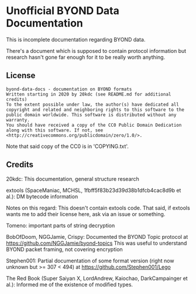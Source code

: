 # Unofficial BYOND Data Documentation

This is incomplete documentation regarding BYOND data.

There's a document which is supposed to contain protocol information but research hasn't gone far enough for it to be really worth anything.

## License

    byond-data-docs - documentation on BYOND formats
    Written starting in 2020 by 20kdc (see README.md for additional credits)
    To the extent possible under law, the author(s) have dedicated all copyright and related and neighboring rights to this software to the public domain worldwide. This software is distributed without any warranty.
    You should have received a copy of the CC0 Public Domain Dedication along with this software. If not, see <http://creativecommons.org/publicdomain/zero/1.0/>.

Note that said copy of the CC0 is in 'COPYING.txt'.

## Credits

20kdc: This documentation, general structure research

extools (SpaceManiac, MCHSL, 1fbff5f83b23d39d38b1dfcb4cac8d9b et al.): DM bytecode information

Notes on this regard: This doesn't contain extools code.
That said, if extools wants me to add their license here, ask via an issue or something.

Tomeno: important parts of string decryption

BobOfDoom, NGGJamie, Crispy: Documented the BYOND Topic protocol at https://github.com/NGGJamie/byond-topics
This was useful to understand BYOND packet framing, not covering encryption

Stephen001: Partial documentation of some format version (right now unknown but >= 307 < 494) at https://github.com/Stephen001/Lego

The Red Book (Super Saiyan X, LordAndrew, Kaiochao, DarkCampainger et al.): Informed me of the existence of modified types.
